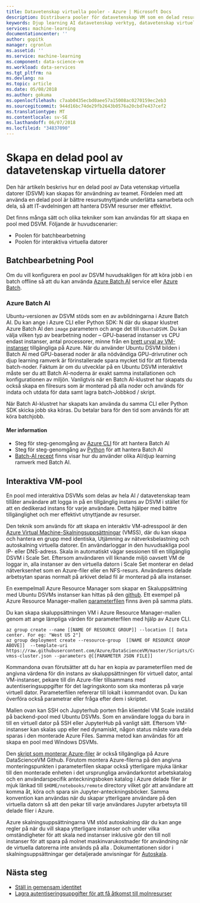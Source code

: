 ```yaml
---
title: Datavetenskap virtuella pooler - Azure | Microsoft Docs
description: Distribuera pooler för datavetenskap VM som en delad resurs för team
keywords: Djup learning AI datavetenskap verktyg, datavetenskap virtuell dator, geospatiala analytics, team av vetenskapliga data
services: machine-learning
documentationcenter: ''
author: gopitk
manager: cgronlun
ms.assetid: ''
ms.service: machine-learning
ms.component: data-science-vm
ms.workload: data-services
ms.tgt_pltfrm: na
ms.devlang: na
ms.topic: article
ms.date: 05/08/2018
ms.author: gokuma
ms.openlocfilehash: c7aab0435ecbd0aee57a15008ac0270159ec2eb3
ms.sourcegitcommit: 944d16bc74de29fb2643b0576a20cbd7e437cef2
ms.translationtype: MT
ms.contentlocale: sv-SE
ms.lasthandoff: 06/07/2018
ms.locfileid: "34837090"
---
```

# <a name="creating-a-shared-pool-of-data-science-virtual-machines"></a>Skapa en delad pool av datavetenskap virtuella datorer

Den här artikeln beskrivs hur en delad pool av Data vetenskap virtuella datorer (DSVM) kan skapas för användning av teamet. Fördelen med att använda en delad pool är bättre resursutnyttjande underlätta samarbeta och dela, så att IT-avdelningen att hantera DSVM resurser mer effektivt. 

Det finns många sätt och olika tekniker som kan användas för att skapa en pool med DSVM.  Följande är huvudscenarier:

* Poolen för batchbearbetning
* Poolen för interaktiva virtuella datorer

## <a name="batch-processing-pool"></a>Batchbearbetning Pool
Om du vill konfigurera en pool av DSVM huvudsakligen för att köra jobb i en batch offline så att du kan använda [Azure Batch AI](https://docs.microsoft.com/azure/batch-ai/) service eller [Azure Batch](https://docs.microsoft.com/azure/batch/). 

### <a name="azure-batch-ai"></a>Azure Batch AI
Ubuntu-versionen av DSVM stöds som en av avbildningarna i Azure Batch AI. Du kan ange i Azure CLI eller Python SDK: N där du skapar klustret Azure Batch AI den ```image``` parametern och ange det till ```UbuntuDSVM```. Du kan välja vilken typ av bearbetning noder – GPU-baserad instanser vs CPU endast instanser, antal processorer, minne från en [brett urval av VM-instanser](https://azure.microsoft.com/pricing/details/virtual-machines/linux/) tillgängliga på Azure. När du använder Ubuntu DSVM bilden i Batch AI med GPU-baserad noder är alla nödvändiga GPU-drivrutiner och djup learning ramverk är förinstallerade spara mycket tid för att förbereda batch-noder. Faktum är om du utvecklar på en Ubuntu DSVM interaktivt måste ser du att Batch AI-noderna är exakt samma installationen och konfigurationen av miljön. Vanligtvis när en Batch AI-klustret har skapats du också skapa en filresurs som är monterad på alla noder och används för indata och utdata för data samt lagra batch-Jobbkod / skript. 

När Batch AI-klustret har skapats kan använda du samma CLI eller Python SDK skicka jobb ska köras. Du betalar bara för den tid som används för att köra batchjobb. 

#### <a name="more-information"></a>Mer information
* Steg för steg-genomgång av [Azure CLI](https://docs.microsoft.com/azure/batch-ai/quickstart-cli) för att hantera Batch AI
* Steg för steg-genomgång av [Python](https://docs.microsoft.com/azure/batch-ai/quickstart-python) för att hantera Batch AI
* [Batch-AI recept](https://github.com/Azure/BatchAI) finns visar hur du använder olika AI/djup learning ramverk med Batch AI.

## <a name="interactive-vm-pool"></a>Interaktiva VM-pool

En pool med interaktiva DSVMs som delas av hela AI / datavetenskap team tillåter användare att logga in på en tillgänglig instans av DSVM i stället för att en dedikerad instans för varje användare. Detta hjälper med bättre tillgänglighet och mer effektivt utnyttjande av resurser. 

Den teknik som används för att skapa en interaktiv VM-adresspool är den [Azure Virtual Machine-Skalningsuppsättningar](https://docs.microsoft.com/azure/virtual-machine-scale-sets/) (VMSS), där du kan skapa och hantera en grupp med identiska, Utjämning av nätverksbelastning och autoskalning virtuella datorer. En användarloggar in den huvudsakliga pool IP- eller DNS-adress. Skala in automatiskt vägar sessionen till en tillgänglig DSVM i Scale Set. Eftersom användaren vill liknande miljö oavsett VM de loggar in, alla instanser av den virtuella datorn i Scale Set monterar en delad nätverksenhet som en Azure-filer eller en NFS-resurs. Användarens delade arbetsytan sparas normalt på arkivet delad fil är monterad på alla instanser. 

En exempelmall Azure Resource Manager som skapar en Skaluppsättning med Ubuntu DSVMs instanser kan hittas på den [github](https://raw.githubusercontent.com/Azure/DataScienceVM/master/Scripts/CreateDSVM/Ubuntu/dsvm-vmss-cluster.json). Ett exempel på Azure Resource Manager-mallen [parameterfilen](https://raw.githubusercontent.com/Azure/DataScienceVM/master/Scripts/CreateDSVM/Ubuntu/dsvm-vmss-cluster.parameters.json) finns även på samma plats. 

Du kan skapa skaluppsättningen VM i Azure Resource Manager-mallen genom att ange lämpliga värden för parameterfilen med hjälp av Azure CLI. 

```
az group create --name [[NAME OF RESOURCE GROUP]] --location [[ Data center. For eg: "West US 2"]
az group deployment create --resource-group  [[NAME OF RESOURCE GROUP ABOVE]]  --template-uri https://raw.githubusercontent.com/Azure/DataScienceVM/master/Scripts/CreateDSVM/Ubuntu/dsvm-vmss-cluster.json --parameters @[[PARAMETER JSON FILE]]
```
Kommandona ovan förutsätter att du har en kopia av parameterfilen med de angivna värdena för din instans av skaluppsättningen för virtuell dator, antal VM-instanser, pekare till din Azure-filer tillsammans med autentiseringsuppgifter för det lagringskonto som ska monteras på varje virtuell dator. Parameterfilen refererar till lokalt i kommandot ovan. Du kan överföra också parametrar eller fråga efter dem i skriptet.  

Mallen ovan kan SSH och Jupyterhub porten från klientdel VM Scale inställd på backend-pool med Ubuntu DSVMs.  Som en användare logga du bara in till en virtuell dator på SSH eller JupyterHub på vanligt sätt. Eftersom VM-instanser kan skalas upp eller ned dynamiskt, någon status måste vara dela sparas i den monterade Azure Files. Samma metod kan användas för att skapa en pool med Windows DSVMs. 

Den [skript som monterar Azure-filer](https://raw.githubusercontent.com/Azure/DataScienceVM/master/Extensions/General/mountazurefiles.sh) är också tillgängliga på Azure DataScienceVM Github. Förutom montera Azure-filerna på den angivna monteringspunkten i parameterfilen skapar också ytterligare mjuka länkar till den monterade enheten i det ursprungliga användarkontot arbetskatalog och en användarspecifik anteckningsboken katalog i Azure delade filer är mjuk länkad till ```$HOME/notebooks/remote``` directory vilket gör att användare att komma åt, köra och spara sin Jupyter-anteckningsböcker.  Samma konvention kan användas när du skapar ytterligare användare på den virtuella datorn så att den pekar till varje användares Jupyter arbetsyta till delade filer i Azure. 

Azure skalningsuppsättningarna VM stöd autoskalning där du kan ange regler på när du vill skapa ytterligare instanser och under vilka omständigheter för att skala ned instanser inklusive gör den till noll instanser för att spara på molnet maskinvarukostnader för användning när de virtuella datorerna inte används på alla . Dokumentationen sidor i skalningsuppsättningar ger detaljerade anvisningar för [Autoskala](https://docs.microsoft.com/azure/virtual-machine-scale-sets/virtual-machine-scale-sets-autoscale-overview).

## <a name="next-steps"></a>Nästa steg

* [Ställ in gemensam identitet](dsvm-common-identity.md)
* [Lagra autentiseringsuppgifter för att få åtkomst till molnresurser](dsvm-secure-access-keys.md)















